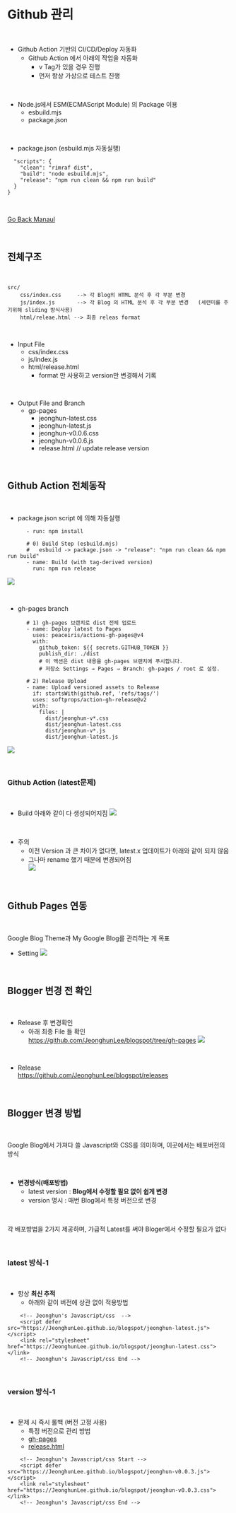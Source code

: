 # Github 관리  

</br>

* Github Action 기반의  CI/CD/Deploy 자동화 
    * Github Action 에서 아래의 작업을 자동화 
        * v Tag가 있을 경우 진행   
        * 먼저 항상 가상으로 테스트 진행   

</br>

* Node.js에서 ESM(ECMAScript Module) 의 Package 이용 
    * esbuild.mjs
    * package.json 

</br>

* package.json (esbuild.mjs 자동실행)
```
  "scripts": {
    "clean": "rimraf dist",
    "build": "node esbuild.mjs",
    "release": "npm run clean && npm run build"
  }
}
```

</br>

[Go Back Manaul](index.md)

</br>

## 전체구조      

</br>

```
src/
    css/index.css     --> 각 Blog의 HTML 분석 후 각 부분 변경 
    js/index.js       --> 각 Blog 의 HTML 분석 후 각 부분 변경   (세련미를 주기위해 sliding 방식사용)   
    html/releae.html --> 최종 releas format 
```

</br>

* Input File 
    * css/index.css
    * js/index.js 
    * html/release.html    
        * format 만 사용하고 version만 변경해서 기록   

</br>

* Output File and Branch     
    * gp-pages
        * jeonghun-latest.css
        * jeonghun-latest.js
        * jeonghun-v0.0.6.css
        * jeonghun-v0.0.6.js
        * release.html   // update release version    

</br>

## Github Action 전체동작 

</br>

* package.json 
    script 에 의해 자동실행  

```
      - run: npm install

      # 0) Build Step (esbuild.mjs) 
      #   esbuild -> package.json -> "release": "npm run clean && npm run build"
      - name: Build (with tag-derived version)
        run: npm run release
```
![](./imgs/github_action_00.png)

</br>

* gh-pages branch 
```
      # 1) gh-pages 브랜치로 dist 전체 업로드
      - name: Deploy latest to Pages
        uses: peaceiris/actions-gh-pages@v4
        with:
          github_token: ${{ secrets.GITHUB_TOKEN }}
          publish_dir: ./dist
          # 이 액션은 dist 내용을 gh-pages 브랜치에 푸시합니다.
          # 저장소 Settings → Pages → Branch: gh-pages / root 로 설정.

      # 2) Release Upload 
      - name: Upload versioned assets to Release
        if: startsWith(github.ref, 'refs/tags/')
        uses: softprops/action-gh-release@v2
        with:
          files: |
            dist/jeonghun-v*.css
            dist/jeonghun-latest.css
            dist/jeonghun-v*.js
            dist/jeonghun-latest.js
```
![](./imgs/github_action_01.png)

</br>

### Github Action (latest문제)

</br>

* Build 
    아래와 같이 다 생성되어지짐 
![](./imgs/github_action_02.png)

</br>

* 주의 
    * 이전 Version 과 큰 차이가 없다면, latest.x 업데이트가 아래와 같이 되지 않음 
    * 그나마 rename 했기 때문에 변경되어짐   
![](./imgs/github_action_03.png)

</br>

## Github Pages 연동   

</br>

Google Blog Theme과 My Google Blog를 관리하는 게 목표

* Setting 
![](./imgs/github_00.png)


</br>

## Blogger 변경 전 확인   


</br>

* Release  후 변경확인  
    * 아래 최종 File 들 확인       
    https://github.com/JeonghunLee/blogspot/tree/gh-pages
![](./imgs/github_01.png)

</br>

* Release          
    https://github.com/JeonghunLee/blogspot/releases

</br>

## Blogger 변경 방법 

</br>

Google Blog에서 가져다 쓸 Javascript와 CSS를 의미하며, 이곳에서는 배포버전의 방식   

</br>

* **변경방식(배포방법)**   
    * latest version : **Blog에서 수정할 필요 없이 쉽게 변경**  
    * version 명시 : 매번 Blog에서 특정 버전으로 변경    


</br>

각 배포방법을 2가지 제공하며, 가급적 Latest를 써야 Bloger에서 수정할 필요가 없다       

</br>

### latest 방식-1  

</br>

* 항상 **최신 추적**
    * 아래와 같이 버전에 상관 없이 적용방법 
```
    <!-- Jeonghun's Javascript/css  -->
    <script defer src="https://JeonghunLee.github.io/blogspot/jeonghun-latest.js"></script>
    <link rel="stylesheet" href="https://JeonghunLee.github.io/blogspot/jeonghun-latest.css"></link>
    <!-- Jeonghun's Javascript/css End -->      

```

</br>

### version 방식-1  

</br>

* 문제 시 즉시 롤백 (버전 고정 사용)
    * 특정 버전으로 관리 방법    
    * [gh-pages](https://github.com/JeonghunLee/blogspot/tree/gh-pages/)    
    * [release.html](https://github.com/JeonghunLee/blogspot/tree/gh-pages/release.html)
```
    <!-- Jeonghun's Javascript/css Start -->
    <script defer src="https://JeonghunLee.github.io/blogspot/jeonghun-v0.0.3.js"></script>
    <link rel="stylesheet" href="https://JeonghunLee.github.io/blogspot/jeonghun-v0.0.3.css"></link>
    <!-- Jeonghun's Javascript/css End -->    

```


</br>
